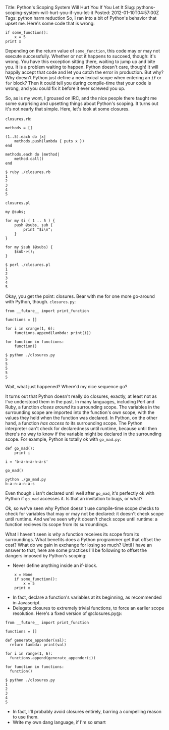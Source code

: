 Title: Python's Scoping System Will Hurt You If You Let It
Slug: pythons-scoping-system-will-hurt-you-if-you-let-it
Posted: 2012-01-10T04:57:00Z
Tags:
    python
    harm reduction
So, I ran into a bit of Python's behavior that upset me. Here's some code that is wrong:

```
if some_function():
    x = 5
print x
```

Depending on the return value of `some_function`, this code may or may not execute successfully. Whether or not it happens to succeed, though: it's wrong. You have this exception sitting there, waiting to jump up and bite you. It is a problem waiting to happen. Python doesn't care, though! It will happily accept that code and let you catch the error in production. But why? Why doesn't Python just define a new lexical scope when entering an `if` or `for` block? Then it could tell you during compile-time that your code is wrong, and you could fix it before it ever screwed you up.

So, as is my wont, I groused on IRC, and the nice people there taught me some surprising and upsetting things about Python's scoping. It turns out it's not nearly that simple. Here, let's look at some closures.

`closures.rb`:

```
methods = []

(1..5).each do |x|
    methods.push(lambda { puts x })
end

methods.each do |method|
    method.call()
end
```

```
$ ruby ./closures.rb
1
2
3
4
5
```

`closures.pl`

```
my @subs;

for my $i ( 1 .. 5 ) {
    push @subs, sub {
        print "$i\n";
    }
}

for my $sub (@subs) {
    $sub->();
}
```

```
$ perl ./closures.pl
1
2
3
4
5
```

Okay, you get the point: closures. Bear with me for one more go-around with Python, though. `closures.py`:

```
from __future__ import print_function

functions = []

for i in xrange(1, 6):
    functions.append(lambda: print(i))

for function in functions:
    function()
```

```
$ python ./closures.py
5
5
5
5
5
```

Wait, what just happened? Where'd my nice sequence go?

It turns out that Python doesn't really do closures, exactly, at least not as I've understood them in the past. In many languages, including Perl and Ruby, a function _closes around_ its surrounding scope. The variables in the surrounding scope are imported into the function's own scope, with the values they held when the function was declared. In Python, on the other hand, a function _has access to_ its surrounding scope. The Python interpreter can't check for declaredness until runtime, because until then there's no way to know if the variable might be declared in the surrounding scope. For example, Python is totally ok with `go_mad.py`:

```
def go_mad():
    print i

i = 'b-a-n-a-n-a-s'

go_mad()
```

```
python ./go_mad.py
b-a-n-a-n-a-s
```

Even though `i` isn't declared until well after `go_mad`, it's perfectly ok with Python if `go_mad` accesses it. Is that an invitation to bugs, or what?

Ok, so we've seen why Python doesn't use compile-time scope checks to check for variables that may or may not be declared: it doesn't check scope until runtime. And we've seen why it doesn't check scope until runtime: a function recieves its scope from its surroundings.

What I haven't seen is _why_ a function receives its scope from its surroundings. What benefits does a Python programmer get that offset the cost? What do we gain in exchange for losing so much? Until I have an answer to that, here are some practices I'll be following to offset the dangers imposed by Python's scoping:

* Never define anything inside an if-block.
```
    x = None
    if some_function():
        x = 5
    print x
```
* In fact, declare a function's variables at its beginning, as recommended in Javascript.
* Delegate closures to extremely trivial functions, to force an earlier scope resolution. Here's a fixed version of @closures.py@:

```
from __future__ import print_function

functions = []

def generate_appender(val):
  return lambda: print(val)

for i in range(1, 6):
  functions.append(generate_appender(i))

for function in functions:
  function()
```

```
$ python ./closures.py
1
2
3
4
5
```

* In fact, I'll probably avoid closures entirely, barring a compelling reason to use them.
* Write my own dang language, if I'm so smart

